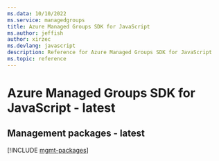```yaml
---
ms.data: 10/10/2022
ms.service: managedgroups
title: Azure Managed Groups SDK for JavaScript
ms.author: jeffish
author: xirzec
ms.devlang: javascript
description: Reference for Azure Managed Groups SDK for JavaScript
ms.topic: reference
---
```

# Azure Managed Groups SDK for JavaScript - latest

## Management packages - latest
[!INCLUDE [mgmt-packages](managed-groups-mgmt-index.md)]